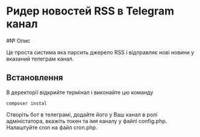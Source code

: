 # Ридер новостей RSS в Telegram канал

#№ Опис

Це проста систима яка парсить джерело RSS і відправляє нові новини у вказаний телеграм канал.

## Встановлення

В деректорії відкрийте термінал і виконайте цю команду

    composer instal

Створіть бот в телеграмі, додайте його у Ваш канал в ролі адміністатора, вкажіть токен та імя каналу у файлі config.php. Налаштуйте cron на файл cron.php.
